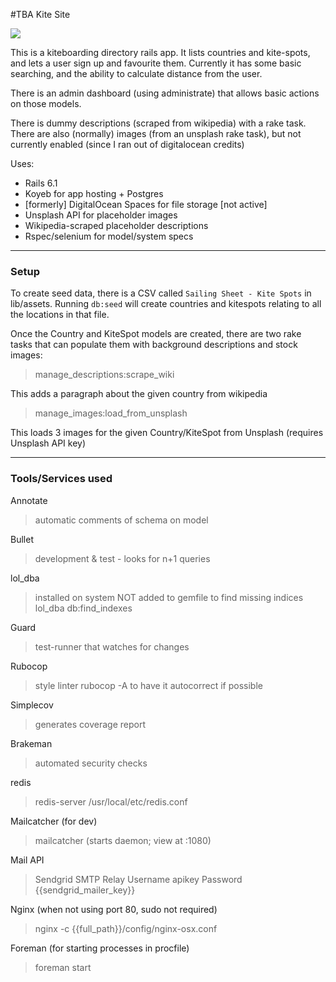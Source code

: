 #TBA Kite Site

![]("public/readme_imgs/homepage.jpg")

This is a kiteboarding directory rails app. It lists countries and kite-spots, and lets a user sign up and favourite them.
Currently it has some basic searching, and the ability to calculate distance from the user.

There is an admin dashboard (using administrate) that allows basic actions on those models.

There is dummy descriptions (scraped from wikipedia) with a rake task. There are also (normally) images (from an unsplash rake task), but not currently enabled (since I ran out of digitalocean credits)

Uses:

* Rails 6.1
* Koyeb for app hosting + Postgres
* [formerly] DigitalOcean Spaces for file storage [not active]
* Unsplash API for placeholder images
* Wikipedia-scraped placeholder descriptions
* Rspec/selenium for model/system specs



---
### Setup

To create seed data, there is a CSV called `Sailing Sheet - Kite Spots` in lib/assets. Running `db:seed` will create countries and kitespots relating to all the locations in that file.

Once the Country and KiteSpot models are created, there are two rake tasks that can populate them with background descriptions and stock images:

> manage_descriptions:scrape_wiki

This adds a paragraph about the given country from wikipedia

> manage_images:load_from_unsplash

This loads 3 images for the given Country/KiteSpot from Unsplash (requires Unsplash API key)


---
### Tools/Services used

Annotate
> automatic comments of schema on model

Bullet
> development & test - looks for n+1 queries

lol_dba
> installed on system NOT added to gemfile
> to find missing indices
> lol_dba db:find_indexes

Guard
> test-runner that watches for changes

Rubocop
> style linter
> rubocop -A to have it autocorrect if possible

Simplecov
> generates coverage report

Brakeman
> automated security checks

redis
> redis-server /usr/local/etc/redis.conf

Mailcatcher (for dev)
> mailcatcher (starts daemon; view at :1080)

Mail API
 > Sendgrid SMTP Relay
 > Username	apikey
 > Password	{{sendgrid_mailer_key}}

Nginx
(when not using port 80, sudo not required)  
 > nginx -c {{full_path}}/config/nginx-osx.conf

 Foreman (for starting processes in procfile)
 > foreman start

